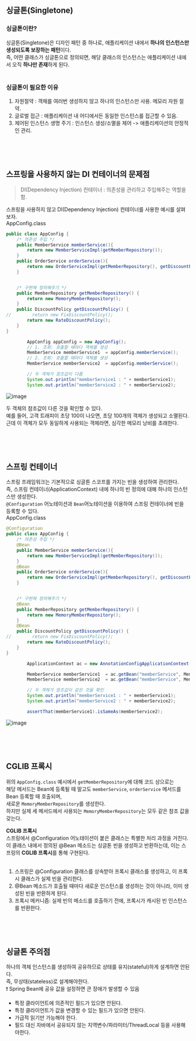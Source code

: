 ## 싱글톤(Singletone)
### 싱글톤이란? 
싱글톤(Singletone)은 디자인 패턴 중 하나로, 애플리케이션 내에서 **하나의 인스턴스만 생성되도록 보장하는 패턴**이다.<br/>
즉, 어떤 클래스가 싱글톤으로 정의되면, 해당 클래스의 인스턴스는 애플리케이션 내에서 오직 **하나만 존재**하게 된다.<br/>
<br/>

### 싱글톤이 필요한 이유
1. 자원절약 : 객체를 여러번 생성하지 않고 하나의 인스턴스만 사용. 메모리 자원 절약.
2. 글로벌 접근 : 애플리케이션 내 어디에서든 동일한 인스턴스를 접근할 수 있음.
3. 제어된 인스턴스 생명 주기 : 인스턴스 생성/소멸을 제어 -> 애플리케이션의 안정적인 관리.



<br/><br/><br/>


## 스프링을 사용하지 않는 DI 컨테이너의 문제점
> DI(Dependency Injection) 컨테이너 : 의존성을 관리하고 주입해주는 역할을 함.

스프링을 사용하지 않고 DI(Dependency Injection) 컨테이너를 사용한 예시를 살펴보자.<br/>
AppConfig.class
```Java
public class AppConfig {
    /* 의존성 주입 */
    public MemberService memberService(){
        return new MemberServiceImpl(getMemberRepository());
    }
    public OrderService orderService(){
        return new OrderServiceImpl(getMemberRepository(), getDiscountPolicy());
    }


    /* 구현체 정의해주기 */
    public MemberRepository getMemberRepository() {
        return new MemoryMemberRepository();
    }
    public DiscountPolicy getDiscountPolicy() {
//        return new FixDiscountPolicy();
        return new RateDiscountPolicy();
    }
}
```

```Java
        AppConfig appConfig = new AppConfig();
        // 1. 조회: 호출할 때마다 객체를 생성
        MemberService memberService1  = appConfig.memberService();
        // 2. 조회: 호출할 때마다 객체를 생성
        MemberService memberService2  = appConfig.memberService();

        // 두 객체가 참조값이 다름
        System.out.println("memberService1 : " + memberService1);
        System.out.println("memberService2 : " + memberService2);
```
![image](https://github.com/user-attachments/assets/6003dd9b-03da-4192-8033-c7c24845ff9a)

두 객체의 참조값이 다른 것을 확인할 수 있다.<br/>
예를 들어, 고객 트래피이 초당 100이 나오면, 초당 100개의 객체가 생성되고 소멸된다.<br/>
근데 이 객체가 모두 동일하게 사용되는 객체라면, 심각한 메모리 낭비를 초래한다.<br/>

<br/><br/><br/>

## 스프링 컨테이너
스프링 프레임워크는 기본적으로 싱글톤 스코프를 가지는 빈을 생성하여 관리한다.<br/>
즉, 스프링 컨테이너(ApplicationContext) 내에 하나의 빈 정의에 대해 하나의 인스턴스만 생성한다.<br/>
`@Configuration` 어노테이션과 `Bean`어노테이션을 이용하여 스프링 컨테이너에 빈을 등록할 수 있다.<br/>
AppConfig.class
```Java
@Configuration
public class AppConfig {
    /* 의존성 주입 */
    @Bean
    public MemberService memberService(){
        return new MemberServiceImpl(getMemberRepository());
    }
    @Bean
    public OrderService orderService(){
        return new OrderServiceImpl(getMemberRepository(), getDiscountPolicy());
    }


    /* 구현체 정의해주기 */
    @Bean
    public MemberRepository getMemberRepository() {
        return new MemoryMemberRepository();
    }
    @Bean
    public DiscountPolicy getDiscountPolicy() {
//        return new FixDiscountPolicy();
        return new RateDiscountPolicy();
    }
}
```
```Java
        ApplicationContext ac = new AnnotationConfigApplicationContext(AppConfig.class);

        MemberService memberService1  = ac.getBean("memberService", MemberService.class);
        MemberService memberService2  = ac.getBean("memberService", MemberService.class);

        // 두 객체가 참조값이 같은 것을 확인
        System.out.println("memberService1 : " + memberService1);
        System.out.println("memberService2 : " + memberService2);

        assertThat(memberService1).isSameAs(memberService2);
```
![image](https://github.com/user-attachments/assets/5e37c51f-95f3-49da-958d-4d82901da3fe)


<br/><br/><br/>


## CGLIB 프록시
위의 `AppConfig.class` 예시에서 `getMemberRepository`에 대해 코드 상으로는<br/>
해당 메서드는 Bean에 등록될 때 말고도 `memberService`, `orderService` 메서드를 Bean 등록할 때 호출되며,<br/>
새로운 `MemoryMemberRepository`를 생성한다.<br/>
하지만 실제 세 메서드에서 사용되는 `MemoryMemberRepository`는 모두 같은 참조 값을 갖는다.<br/>

**CGLIB 프록시**
<br/>
스프링에서 @Configuration 어노테이션이 붙은 클래스는 특별한 처리 과정을 거친다.<br/>
이 클래스 내에서 정의된 @Bean 메소드는 싱글톤 빈을 생성하고 반환하는데, 이는 스프링의 **CGLIB 프록시**를 통해 구현된다.<br/>
<br/>
 
1. 스프링은 @Configuration 클래스를 상속받아 프록시 클래스를 생성하고, 이 프록시 클래스가 실제 빈을 관리한다.
2. @Bean 메소드가 호출될 때마다 새로운 인스턴스를 생성하는 것이 아니라, 이미 생성된 빈을 반환하게 된다.
3. 프록시 메커니즘: 실제 빈의 메소드를 호출하기 전에, 프록시가 캐시된 빈 인스턴스를 반환한다.


<br/><br/><br/>



## 싱글톤 주의점
하나의 객체 인스턴스를 생성하여 공유하므로 상태를 유지(stateful)하게 설계하면 안된다.<br/>
즉, 무상태(stateless)로 설계해야한다.<br/>
❗️ Spring Bean에 공유 값을 설정하면 큰 장애가 발생할 수 있음<br/>
- 특정 클라이언트에 의존적인 필드가 있으면 안된다.
- 특정 클라이언트가 값을 변경할 수 있는 필드가 있으면 안된다.
- 가급적 읽기만 가능해야 한다.
- 필드 대신 자바에서 공유되지 않는 지역변수/파라미터/ThreadLocal 등을 사용해야한다.



